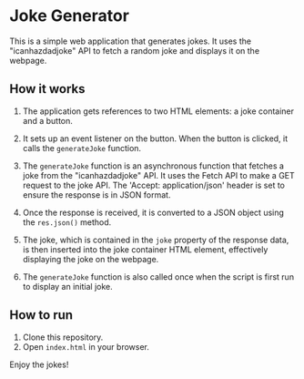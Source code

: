 # Joke Generator

This is a simple web application that generates jokes. It uses the "icanhazdadjoke" API to fetch a random joke and displays it on the webpage.

## How it works

1. The application gets references to two HTML elements: a joke container and a button.

2. It sets up an event listener on the button. When the button is clicked, it calls the `generateJoke` function.

3. The `generateJoke` function is an asynchronous function that fetches a joke from the "icanhazdadjoke" API. It uses the Fetch API to make a GET request to the joke API. The 'Accept: application/json' header is set to ensure the response is in JSON format.

4. Once the response is received, it is converted to a JSON object using the `res.json()` method.

5. The joke, which is contained in the `joke` property of the response data, is then inserted into the joke container HTML element, effectively displaying the joke on the webpage.

6. The `generateJoke` function is also called once when the script is first run to display an initial joke.

## How to run

1. Clone this repository.
2. Open `index.html` in your browser.

Enjoy the jokes!


